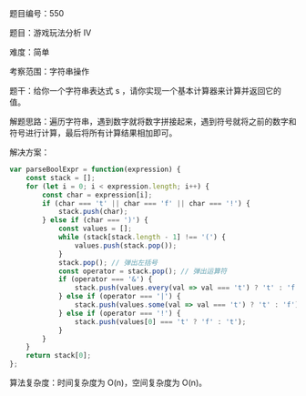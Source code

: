 题目编号：550

题目：游戏玩法分析 IV

难度：简单

考察范围：字符串操作

题干：给你一个字符串表达式 s ，请你实现一个基本计算器来计算并返回它的值。

解题思路：遍历字符串，遇到数字就将数字拼接起来，遇到符号就将之前的数字和符号进行计算，最后将所有计算结果相加即可。

解决方案：

```javascript
var parseBoolExpr = function(expression) {
    const stack = [];
    for (let i = 0; i < expression.length; i++) {
        const char = expression[i];
        if (char === 't' || char === 'f' || char === '!') {
            stack.push(char);
        } else if (char === ')') {
            const values = [];
            while (stack[stack.length - 1] !== '(') {
                values.push(stack.pop());
            }
            stack.pop(); // 弹出左括号
            const operator = stack.pop(); // 弹出运算符
            if (operator === '&') {
                stack.push(values.every(val => val === 't') ? 't' : 'f');
            } else if (operator === '|') {
                stack.push(values.some(val => val === 't') ? 't' : 'f');
            } else if (operator === '!') {
                stack.push(values[0] === 't' ? 'f' : 't');
            }
        }
    }
    return stack[0];
};
```

算法复杂度：时间复杂度为 O(n)，空间复杂度为 O(n)。